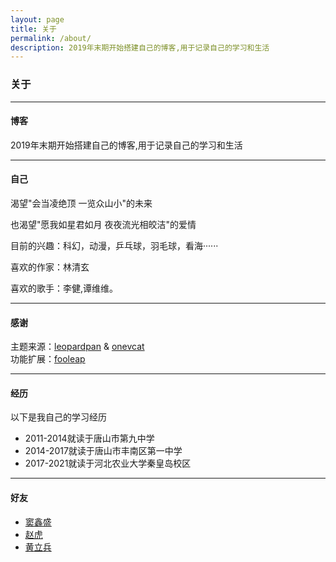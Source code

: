 ```yaml
---
layout: page 
title: 关于
permalink: /about/
description: 2019年末期开始搭建自己的博客,用于记录自己的学习和生活
---
```


### 关于

------------------

#### 博客

2019年末期开始搭建自己的博客,用于记录自己的学习和生活

-------------------

#### 自己

渴望"会当凌绝顶 一览众山小"的未来

也渴望"愿我如星君如月 夜夜流光相皎洁"的爱情

目前的兴趣：科幻，动漫，乒乓球，羽毛球，看海······

喜欢的作家：林清玄

喜欢的歌手：李健,谭维维。

-------------------

#### 感谢

主题来源：[leopardpan](https://github.com/leopardpan/leopardpan.github.io/) & [onevcat](https://github.com/onevcat/vno-jekyll)   
功能扩展：[fooleap](https://blog.fooleap.org/)

-------------------

#### 经历

以下是我自己的学习经历

- 2011-2014就读于唐山市第九中学
- 2014-2017就读于唐山市丰南区第一中学
- 2017-2021就读于河北农业大学秦皇岛校区

-------------------

####  好友
- [窦鑫盛](https://www.lancelot.chat)
- [赵虎](https://www.devilzhao.chat)
- [黄立兵](https://www.jovilhlb.top)
